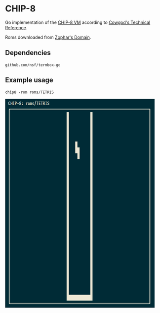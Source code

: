# CHIP-8

Go implementation of the [CHIP-8 VM][chip8] according to [Cowgod's Technical Reference][cowgod].

Roms downloaded from [Zophar's Domain][zophar].

## Dependencies

~~~
github.com/nsf/termbox-go
~~~

## Example usage

~~~
chip8 -rom roms/TETRIS
~~~

![chip8](https://raw.githubusercontent.com/odsod/chip8/gh-pages/chip8.gif)

[chip8]: https://en.wikipedia.org/wiki/CHIP-8
[cowgod]: http://devernay.free.fr/hacks/chip8/C8TECH10.HTM
[zophar]: https://www.zophar.net/pdroms/chip8/chip-8-games-pack.html

